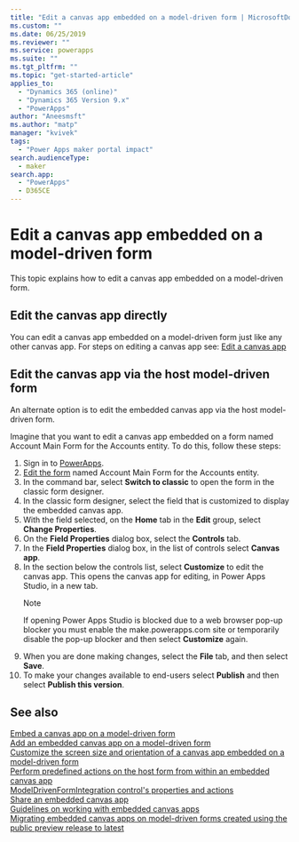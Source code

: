 ```yaml
---
title: "Edit a canvas app embedded on a model-driven form | MicrosoftDocs"
ms.custom: ""
ms.date: 06/25/2019
ms.reviewer: ""
ms.service: powerapps
ms.suite: ""
ms.tgt_pltfrm: ""
ms.topic: "get-started-article"
applies_to: 
  - "Dynamics 365 (online)"
  - "Dynamics 365 Version 9.x"
  - "PowerApps"
author: "Aneesmsft"
ms.author: "matp"
manager: "kvivek"
tags: 
  - "Power Apps maker portal impact"
search.audienceType: 
  - maker
search.app: 
  - "PowerApps"
  - D365CE
---
```


# Edit a canvas app embedded on a model-driven form
This topic explains how to edit a canvas app embedded on a model-driven form.

## Edit the canvas app directly
You can edit a canvas app embedded on a model-driven form just like any other canvas app. For steps on editing a canvas app see: [Edit a canvas app](../canvas-apps/edit-app.md)

## Edit the canvas app via the host model-driven form
An alternate option is to edit the embedded canvas app via the host model-driven form.

Imagine that you want to edit a canvas app embedded on a form named Account Main Form for the Accounts entity. To do this, follow these steps: 

1.	Sign in to [PowerApps](https://make.powerapps.com/?utm_source=padocs&utm_medium=linkinadoc&utm_campaign=referralsfromdoc).
2.  [Edit the form](create-and-edit-forms.md) named Account Main Form for the Accounts entity. 
3.  In the command bar, select **Switch to classic** to open the form in the classic form designer.
4.	In the classic form designer, select the field that is customized to display the embedded canvas app.
5.	With the field selected, on the **Home** tab in the **Edit** group, select **Change Properties**.
6.	On the **Field Properties** dialog box, select the **Controls** tab.
7.	In the **Field Properties** dialog box, in the list of controls select **Canvas app**.
8.	In the section below the controls list, select **Customize** to edit the canvas app. This opens the canvas app for editing, in Power Apps Studio, in a new tab.
	   > [!NOTE]
       > If opening Power Apps Studio is blocked due to a web browser pop-up blocker you must enable the make.powerapps.com site or temporarily disable the pop-up blocker and then select **Customize** again.
9. When you are done making changes, select the **File** tab, and then select **Save**.
10. To make your changes available to end-users select **Publish** and then select **Publish this version**.

## See also
[Embed a canvas app on a model-driven form](embed-canvas-app-in-form.md) <br />
[Add an embedded canvas app on a model-driven form](embedded-canvas-app-add-classic-designer.md) <br />
[Customize the screen size and orientation of a canvas app embedded on a model-driven form](embedded-canvas-app-customize-screen.md) <br />
[Perform predefined actions on the host form from within an embedded canvas app](embedded-canvas-app-actions.md) <br />
[ModelDrivenFormIntegration control's properties and actions](embedded-canvas-app-properties-actions.md) <br />
[Share an embedded canvas app](share-embedded-canvas-app.md) <br />
[Guidelines on working with embedded canvas apps](embedded-canvas-app-guidelines.md) <br />
[Migrating embedded canvas apps on model-driven forms created using the public preview release to latest](embedded-canvas-app-migrate-from-preview.md) <br />
